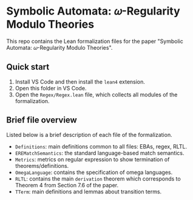 # Symbolic Automata: 𝜔-Regularity Modulo Theories

This repo contains the Lean formalization files for the paper "Symbolic Automata: 𝜔-Regularity Modulo Theories".

## Quick start

  1. Install VS Code and then install the `lean4` extension.
  2. Open this folder in VS Code.
  3. Open the `Regex/Regex.lean` file, which collects all modules of the formalization.

## Brief file overview

Listed below is a brief description of each file of the formalization.

- `Definitions`: main definitions common to all files: EBAs, regex, RLTL.
- `EREMatchSemantics`: the standard language-based match semantics.
- `Metrics`: metrics on regular expression to show termination of theorems/definitions.
- `OmegaLanguage`: contains the specification of omega languages.
- `RLTL`: contains the main `derivation` theorem which corresponds to Theorem 4 from Section 7.6 of the paper.
- `TTerm`: main definitions and lemmas about transition terms.
